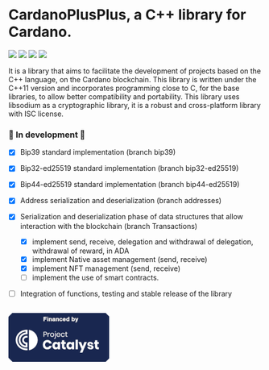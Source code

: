 # CardanoPlusPlus, a C++ library for Cardano.
![](https://img.shields.io/github/stars/Eztero/CardanoPlusPlus.svg)
![](https://img.shields.io/github/forks/Eztero/CardanoPlusPlus.svg)
![](https://img.shields.io/github/tag/Eztero/CardanoPlusPlus.svg)
![](https://img.shields.io/github/release/Eztero/CardanoPlusPlus.svg)

It is a library that aims to facilitate the development of projects based on the C++ language, on the Cardano blockchain.
This library is written under the C++11 version and incorporates programming close to C, for the base libraries, to allow better compatibility and portability.
This library uses libsodium as a cryptographic library, it is a robust and cross-platform library with ISC license.

### :construction: In development :construction:
- [x] Bip39 standard implementation (branch bip39)
- [x] Bip32-ed25519 standard implementation (branch bip32-ed25519)
- [x] Bip44-ed25519 standard implementation (branch bip44-ed25519)
- [x] Address serialization and deserialization (branch addresses)
- [x] Serialization and deserialization phase of data structures that allow interaction with the blockchain (branch Transactions)
    - [x] implement send, receive, delegation and withdrawal of delegation, withdrawal of reward, in ADA
    - [x] implement Native asset management (send, receive)
    - [x] implement NFT management          (send, receive)
    - [ ] implement the use of smart contracts.
- [ ] Integration of functions, testing and stable release of the library



##
![ ](./Images/catalyst_logo.png)
